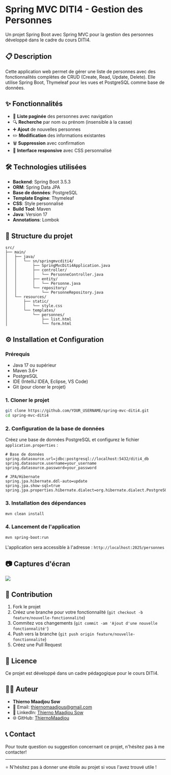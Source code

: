 # Spring MVC DITI4 - Gestion des Personnes

Un projet Spring Boot avec Spring MVC pour la gestion des personnes développé dans le cadre du cours DITI4.

## 📋 Description

Cette application web permet de gérer une liste de personnes avec des fonctionnalités complètes de CRUD (Create, Read, Update, Delete). Elle utilise Spring Boot, Thymeleaf pour les vues et PostgreSQL comme base de données.

## ✨ Fonctionnalités

- 📄 **Liste paginée** des personnes avec navigation
- 🔍 **Recherche** par nom ou prénom (insensible à la casse)
- ➕ **Ajout** de nouvelles personnes
- ✏️ **Modification** des informations existantes
- 🗑️ **Suppression** avec confirmation
- 📱 **Interface responsive** avec CSS personnalisé

## 🛠️ Technologies utilisées

- **Backend**: Spring Boot 3.5.3
- **ORM**: Spring Data JPA
- **Base de données**: PostgreSQL
- **Template Engine**: Thymeleaf
- **CSS**: Style personnalisé
- **Build Tool**: Maven
- **Java**: Version 17
- **Annotations**: Lombok

## 📁 Structure du projet

```
src/
├── main/
│   ├── java/
│   │   └── sn/springmvcditi4/
│   │       ├── SpringMvcDiti4Application.java
│   │       ├── controller/
│   │       │   └── PersonneController.java
│   │       ├── entity/
│   │       │   └── Personne.java
│   │       └── repository/
│   │           └── PersonneRepository.java
│   └── resources/
│       ├── static/
│       │   └── style.css
│       └── templates/
│           └── personnes/
│               ├── list.html
│               └── form.html
```

## ⚙️ Installation et Configuration

### Prérequis

- Java 17 ou supérieur
- Maven 3.6+
- PostgreSQL
- IDE (IntelliJ IDEA, Eclipse, VS Code)
- Git (pour cloner le projet)

### 1. Cloner le projet

```bash
git clone https://github.com/YOUR_USERNAME/spring-mvc-diti4.git
cd spring-mvc-diti4
```

### 2. Configuration de la base de données

Créez une base de données PostgreSQL et configurez le fichier `application.properties` :

```properties
# Base de données
spring.datasource.url=jdbc:postgresql://localhost:5432/diti4_db
spring.datasource.username=your_username
spring.datasource.password=your_password

# JPA/Hibernate
spring.jpa.hibernate.ddl-auto=update
spring.jpa.show-sql=true
spring.jpa.properties.hibernate.dialect=org.hibernate.dialect.PostgreSQLDialect
```

### 3. Installation des dépendances

```bash
mvn clean install
```

### 4. Lancement de l'application

```bash
mvn spring-boot:run
```

L'application sera accessible à l'adresse : `http://localhost:2025/personnes`

## 📷 Captures d'écran

<img  src="../../../Capture1.png"/>

## 🤝 Contribution

1. Fork le projet
2. Créez une branche pour votre fonctionnalité (`git checkout -b feature/nouvelle-fonctionnalite`)
3. Commitez vos changements (`git commit -am 'Ajout d'une nouvelle fonctionnalité'`)
4. Push vers la branche (`git push origin feature/nouvelle-fonctionnalite`)
5. Créez une Pull Request

## 📄 Licence

Ce projet est développé dans un cadre pédagogique pour le cours DITI4.

## 👨‍💻 Auteur

- **Thierno Maadjou Sow**
- 📧 Email: thiernomaadjous@gmail.com
- 💼 LinkedIn: [Thierno Maadjou Sow](www.linkedin.com/in/sow-thierno-maadjou-developpeur)
- 🌐 GitHub: [ThiernoMaadjou](https://github.com/ThiernoMaadjou)

## 📞 Contact

Pour toute question ou suggestion concernant ce projet, n'hésitez pas à me contacter!

---

⭐ N'hésitez pas à donner une étoile au projet si vous l'avez trouvé utile !
